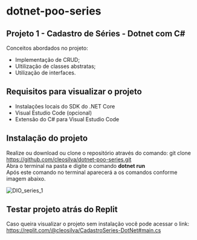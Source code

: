 # dotnet-poo-series
## Projeto 1 - Cadastro de Séries - Dotnet com C#
Conceitos abordados no projeto:
- Implementação de CRUD;
- Ultilização de classes abstratas;
- Utilização de interfaces.

## Requisitos para visualizar o projeto
- Instalações locais do SDK do .NET Core
- Visual Estudio Code (opcional)
- Extensão do C# para Visual Estudio Code

## Instalação do projeto
Realize ou download ou clone o repositório através do comando: git clone https://github.com/cleosilva/dotnet-poo-series.git</br> 
Abra o terminal na pasta e digite o comando <b>dotnet run</b></br>
Após este comando no terminal aparecerá a os comandos conforme imagem abaixo.

![DIO_series_1](https://user-images.githubusercontent.com/82469705/130948470-67155669-8792-4fbb-9ace-bb5c7dfa00be.jpg)

## Testar projeto atrás do Replit
Caso queira visualizar o projeto sem instalação você pode acessar o link: https://replit.com/@cleosilva/CadastroSeries-DotNet#main.cs


